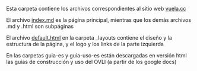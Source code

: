 Esta carpeta contiene los archivos correspondientes al sitio web [vuela.cc](http://vuela.cc)

El archivo [index.md](https://github.com/vuelaendron/vuela/blob/master/docs/index.md) es la página principal, mientras que los demás archivos .md y .html son subpáginas

El archivo [default.html](https://github.com/vuelaendron/vuela/blob/master/docs/_layouts/default.html) en la carpeta _layouts contiene el diseño y la estructura de la página, y el logo y los links de la parte izquierda

En las carpetas guia-es y guia-uso-es están descargadas en versión html las guías de construcción y uso del OVLI (a partir de los google docs)
